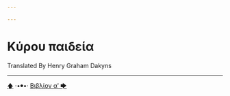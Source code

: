```yaml
---

---
```


# Κύρου παιδεία

Translated By Henry Graham Dakyns



---

[🡅](/books/xenophon/toc) ·•⦁•· [Βιβλίον αʹ 🡆](/books/xenophon/Κύρου-παιδεία/Βιβλίον-αʹ)